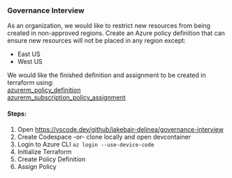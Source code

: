 ### Governance Interview 

As an organization, we would like to restrict new resources from being created in non-approved regions. Create an Azure policy definition that can ensure new resources will not be placed in any region except:
* East US
* West US

We would like the finished definition and assignment to be created in terraform using:      
[azurerm_policy_definition](https://registry.terraform.io/providers/hashicorp/azurerm/latest/docs/resources/policy_definition.html)     
[azurerm_subscription_policy_assignment](https://registry.terraform.io/providers/hashicorp/azurerm/latest/docs/resources/subscription_policy_assignment)


#### Steps:
1. Open https://vscode.dev/github/jakebair-delinea/governance-interview
2. Create Codespace -or- clone locally and open devcontainer
3. Login to Azure CLI `az login --use-device-code`
4. Initialize Terraform
5. Create Policy Definition
6. Assign Policy